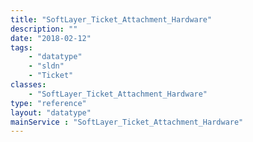 ```yaml
---
title: "SoftLayer_Ticket_Attachment_Hardware"
description: ""
date: "2018-02-12"
tags:
    - "datatype"
    - "sldn"
    - "Ticket"
classes:
    - "SoftLayer_Ticket_Attachment_Hardware"
type: "reference"
layout: "datatype"
mainService : "SoftLayer_Ticket_Attachment_Hardware"
---
```

